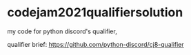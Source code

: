 # codejam2021qualifiersolution
my code for python discord's qualifier, 

qualifier brief: https://github.com/python-discord/cj8-qualifier
